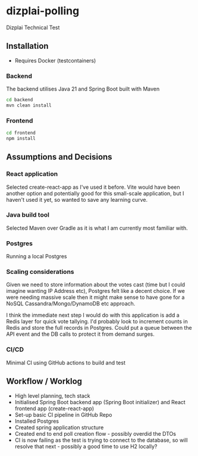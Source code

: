 # dizplai-polling

Dizplai Technical Test

## Installation

- Requires Docker (testcontainers)

### Backend

The backend utilises Java 21 and Spring Boot built with Maven

```bash
cd backend
mvn clean install
```

### Frontend

```bash
cd frontend
npm install
```

## Assumptions and Decisions

### React application

Selected create-react-app as I've used it before. Vite would have been another option and potentially good for this small-scale application, but I haven't used it yet, so wanted to save any learning curve.

### Java build tool

Selected Maven over Gradle as it is what I am currently most familiar with.

### Postgres

Running a local Postgres

### Scaling considerations

Given we need to store information about the votes cast (time but I could imagine wanting IP Address etc), Postgres felt like a decent choice.
If we were needing massive scale then it might make sense to have gone for a NoSQL Cassandra/Mongo/DynamoDB etc approach.

I think the immediate next step I would do with this application is add a Redis layer for quick vote tallying.
I'd probably look to increment counts in Redis and store the full records in Postgres. Could put a queue between the API event and the DB calls to protect it from demand surges.

### CI/CD

Minimal CI using GitHub actions to build and test

## Workflow / Worklog

- High level planning, tech stack
- Initialised Spring Boot backend app (Spring Boot initializer) and React frontend app (create-react-app)
- Set-up basic CI pipeline in GitHub Repo
- Installed Postgres
- Created spring application structure
- Created end to end poll creation flow - possibly overdid the DTOs
- CI is now failing as the test is trying to connect to the database, so will resolve that next - possibly a good time to use H2 locally?
